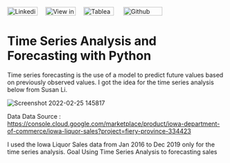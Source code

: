[<img src="https://img.shields.io/badge/Linkedin-%230A66C2.svg?&sflat&logo=linkedin&logoColor=white" alt="Linkedin profile link button" height="20" width="70" />](https://www.linkedin.com/in/hoi-ching-yip/) &emsp;[<img src="https://img.shields.io/badge/Medium-12100E?style=flat&logo=medium&logoColor=white" alt="View in Medium" height="20" width="70" />](https://medium.com/@melodyyip515_/analysis-of-car-accidents-in-new-york-city-using-python-b9cd46cb49e) &emsp;[<img src="https://img.shields.io/badge/Tableau-%23ff4d4d.svg?&sflat&logo=tableau&logoColor=white" alt="Tableau profile link button" height="20" width="70" >](https://public.tableau.com/app/profile/yip.hoi.ching#!/?newProfile=&activeTab=0) &emsp; [<img src="https://img.shields.io/badge/Github Blog-%23181717.svg?&style=flat&logo=github&logoColor=white" alt="Github profile link button" height="20" width="90" alt="Github Blog Button"/>](https://github.com/melodyyip?tab=repositories) 

# Time Series Analysis and Forecasting with Python

Time series forecasting is the use of a model to predict future values based on previously observed values. I got the idea for the time series analysis below from Susan Li.

![Screenshot 2022-02-25 145817](https://user-images.githubusercontent.com/32995324/155786607-1d16f9dc-589a-4f62-955d-0d33dd87e64d.png)

Data
Data Source : https://console.cloud.google.com/marketplace/product/iowa-department-of-commerce/iowa-liquor-sales?project=fiery-province-334423

I used the Iowa Liquor Sales data from Jan 2016 to Dec 2019 only for the time series analysis.
Goal
Using Time Series Analysis to forecasting sales
